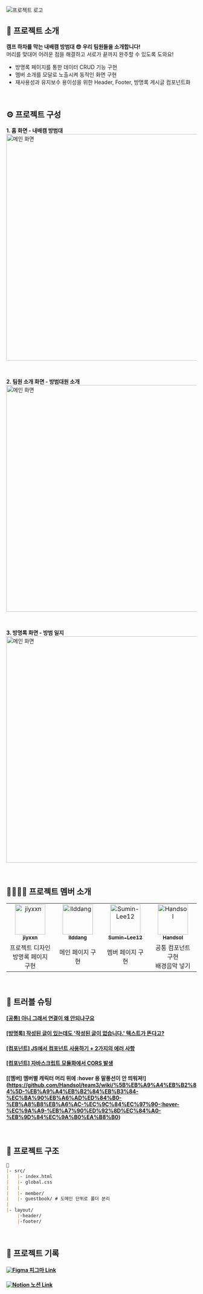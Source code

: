 ![프로젝트 로고](https://github.com/user-attachments/assets/747b5eec-96b0-4e20-84f1-05b2885b55e6)

## 💬 프로젝트 소개
**캠프 하차를 막는 내배캠 방범대 😎 우리 팀원들을 소개합니다!** <br>
머리를 맞대어 어려운 점을 해결하고 서로가 끝까지 완주할 수 있도록 도와요!
- 방명록 페이지를 통한 데이터 CRUD 기능 구현 
- 멤버 소개를 모달로 노출시켜 동적인 화면 구현
- 재사용성과 유지보수 용이성을 위한 Header, Footer, 방명록 게시글 컴포넌트화
<br />

## ⚙ 프로젝트 구성
**1. 홈 화면 - 내배캠 방범대** <br />
<img src="https://github.com/user-attachments/assets/9122d598-93e3-4b39-88c6-d7e666700fd3" alt="메인 화면" width="600px" />

<br>

**2. 팀원 소개 화면 - 방범대원 소개** <br />
<img src="https://github.com/user-attachments/assets/f85e9763-7757-4612-9b20-87b11601c74f" alt="메인 화면" width="600px" />

<br>

**3. 방명록 화면 - 방범 일지** <br />
<img src="https://github.com/user-attachments/assets/0224c4aa-9566-4e63-941b-2470c20cd32b" alt="메인 화면" width="600px" />


<br />

## 👩‍👩‍👧‍👧 프로젝트 멤버 소개
<table>
  <tbody>
    <tr>
      <td align="center">
        <a href="https://github.com/jiyxxn">
        <img src="https://github.com/jiyxxn.png" width="80" alt="jiyxxn"/>
        <br />
        <sub><b>jiyxxn</b></sub>
        </a>
        <br />
      </td>
      <td align="center">
        <a href="https://github.com/llddang">
        <img src="https://github.com/llddang.png" width="80" alt="llddang"/>
        <br />
        <sub><b>llddang</b></sub>
        </a>
        <br />
      </td>
      <td align="center">
        <a href="https://github.com/Sumin-Lee12">
        <img src="https://github.com/Sumin-Lee12.png" width="80" alt="Sumin-Lee12"/>
        <br />
        <sub><b>Sumin-Lee12</b></sub>
        </a>
        <br />
      </td>
      <td align="center">
        <a href="https://github.com/Handsol">
        <img src="https://github.com/Handsol.png" width="80" alt="Handsol"/>
        <br />
        <sub><b>Handsol</b></sub>
        </a>
        <br />
      </td>
    </tr>
    <tr>
      <td width="200px" align="center">
        프로젝트 디자인<br />
        방명록 페이지 구현
      </td>
      <td width="200px" align="center">
        메인 페이지 구현
      </td>
      <td width="200px" align="center">
        멤버 페이지 구현
      </td>
      <td width="200px" align="center">
        공통 컴포넌트 구현<br />
        배경음악 넣기
      </td>
    </tr>
  </tbody>
</table>

<br />

## 🚀 트러블 슈팅
#### [[공통] 아니 그래서 연결이 왜 안되냐구요](https://github.com/Handsol/team3/wiki/%5B%EA%B3%B5%ED%86%B5%5D-%EC%95%84%EB%8B%88-%EA%B7%B8%EB%9E%98%EC%84%9C-%EC%97%B0%EA%B2%B0%EC%9D%B4-%EC%99%9C-%EC%95%88%EB%90%98%EB%83%90%EA%B5%AC%EC%9A%94)
#### [[방명록] 작성된 글이 있는데도 '작성된 글이 없습니다.' 텍스트가 뜬다고?](https://github.com/Handsol/team3/wiki/%5B%EB%B0%A9%EB%AA%85%EB%A1%9D%5D-%EC%9E%91%EC%84%B1%EB%90%9C-%EA%B8%80%EC%9D%B4-%EC%9E%88%EB%8A%94%EB%8D%B0%EB%8F%84-%E2%80%98%EC%9E%91%EC%84%B1%EB%90%9C-%EA%B8%80%EC%9D%B4-%EC%97%86%EC%8A%B5%EB%8B%88%EB%8B%A4.%E2%80%99-%ED%85%8D%EC%8A%A4%ED%8A%B8%EA%B0%80-%EB%9C%AC%EB%8B%A4%EA%B3%A0%3F)
#### [[컴포넌트] JS에서 컴포넌트 사용하기 + 2가지의 에러 사항](https://github.com/Handsol/team3/wiki/%5B%EC%BB%B4%ED%8F%AC%EB%84%8C%ED%8A%B8%5D-JS%EC%97%90%EC%84%9C-%EC%BB%B4%ED%8F%AC%EB%84%8C%ED%8A%B8-%EC%82%AC%EC%9A%A9%ED%95%98%EA%B8%B0---2%EA%B0%80%EC%A7%80%EC%9D%98-%EC%97%90%EB%9F%AC-%EC%82%AC%ED%95%AD)
#### [[컴포넌트] 자바스크립트 모듈화에서 CORS 발생](https://github.com/Handsol/team3/wiki/%5B%EC%BB%B4%ED%8F%AC%EB%84%8C%ED%8A%B8%5D-%EC%9E%90%EB%B0%94%EC%8A%A4%ED%81%AC%EB%A6%BD%ED%8A%B8-%EB%AA%A8%EB%93%88%ED%99%94%EC%97%90%EC%84%9C-CORS-%EB%B0%9C%EC%83%9D)
#### [[멤버] 멤버별 캐릭터 머리 위에 :hover 용 말풍선이 안 띄워져!] (https://github.com/Handsol/team3/wiki/%5B%EB%A9%A4%EB%B2%84%5D-%EB%A9%A4%EB%B2%84%EB%B3%84-%EC%BA%90%EB%A6%AD%ED%84%B0-%EB%A8%B8%EB%A6%AC-%EC%9C%84%EC%97%90-:hover-%EC%9A%A9-%EB%A7%90%ED%92%8D%EC%84%A0-%EB%9D%84%EC%9A%B0%EA%B8%B0)
<br />

## 📁 프로젝트 구조
```markdown
📁
|- src/
|   |- index.html
|   |- global.css
|   |
|   |- member/
|   |- guestbook/ # 도메인 단위로 폴더 분리
|
|- layout/
    |-header/
    |-footer/
```

<br />

## 📃 프로젝트 기록

#### [<img src="https://img.shields.io/badge/Figma-F24E1E?style=for-the-badge&logo=figma&logoColor=white" alt="Figma" /> 피그마 Link](https://www.figma.com/design/7mrFqF3eRnKzITdRJWuiBz/%EB%82%B4%EB%B0%B0%EC%BA%A0---3%EC%A1%B0%EB%8A%94-%EB%AA%BB%EB%A7%90%EB%A0%A4?node-id=0-1&p=f&t=6LXj0ldVBzZN1xTA-0)
#### [<img src="https://img.shields.io/badge/Notion-000000?style=for-the-badge&logo=notion&logoColor=white" alt="Notion" /> 노션 Link](https://www.notion.so/03-3-165d2bdba92980cc9099e3a39d0d799f)


